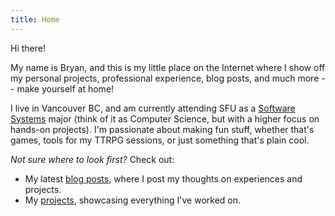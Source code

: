 ```yaml
---
title: Home
---
```

Hi there! 

My name is Bryan, and this is my little place on the Internet where I show off my personal projects, professional experience, blog posts, and much more -- make yourself at home!

I live in Vancouver BC, and am currently attending SFU as a [Software Systems](https://www.sfu.ca/computing/prospective-students/undergraduate-students/programs/degree-programs/softwaresystems.html) major (think of it as Computer Science, but with a higher focus on hands-on projects). I'm passionate about making fun stuff, whether that's games, tools for my TTRPG sessions, or just something that's plain cool.

*Not sure where to look first?* Check out:
- My latest [blog posts](/posts/Past%20Your%20Peak.md), where I post my thoughts on experiences and projects.
- My [projects](/projects), showcasing everything I've worked on.
